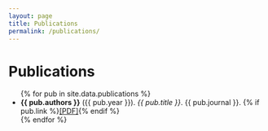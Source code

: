 ```yaml
---
layout: page
title: Publications
permalink: /publications/
---
```


# Publications

<ul>
{% for pub in site.data.publications %}
  <li>
    <strong>{{ pub.authors }}</strong> ({{ pub.year }}). <em>{{ pub.title }}</em>. {{ pub.journal }}.
    {% if pub.link %}<a href="{{ pub.link }}" target="_blank">[PDF]</a>{% endif %}
  </li>
{% endfor %}
</ul>